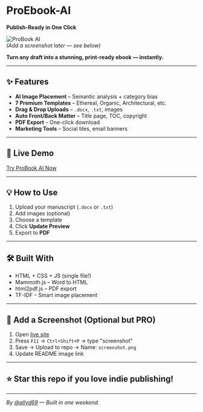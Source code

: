 # ProEbook-AI
**Publish-Ready in One Click**

![ProBook AI](https://raw.githubusercontent.com/allyd69/PROBOOK-AI/main/screenshot.png)  
*(Add a screenshot later — see below)*

**Turn any draft into a stunning, print-ready ebook — instantly.**

---

## ✨ Features
- **AI Image Placement** – Semantic analysis + category bias
- **7 Premium Templates** – Ethereal, Organic, Architectural, etc.
- **Drag & Drop Uploads** – `.docx`, `.txt`, images
- **Auto Front/Back Matter** – Title page, TOC, copyright
- **PDF Export** – One-click download
- **Marketing Tools** – Social tiles, email banners

---

## 🚀 Live Demo
[Try ProBook AI Now](https://allyd69.github.io/PROBOOK-AI/)


---

## 💡 How to Use
1. Upload your manuscript (`.docx` or `.txt`)
2. Add images (optional)
3. Choose a template
4. Click **Update Preview**
5. Export to **PDF**

---

## 🛠 Built With
- HTML + CSS + JS (single file!)
- Mammoth.js – Word to HTML
- html2pdf.js – PDF export
- TF-IDF – Smart image placement

---

## 📸 Add a Screenshot (Optional but PRO)
1. Open [live site](https://allyd69.github.io/PROBOOK-AI/ebook.html)
2. Press `F11` → `Ctrl+Shift+P` → type "screenshot"
3. Save → Upload to repo → Name: `screenshot.png`
4. Update README image link

---

## ⭐ Star this repo if you love indie publishing!

---

*By [@allyd69](https://github.com/allyd69) — Built in one weekend.*
